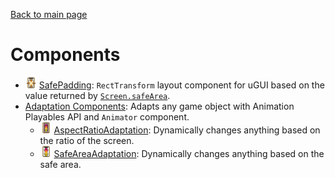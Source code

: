 [Back to main page](../README.md#documentation)

# Components

* <img src="../Icons/SafeAreaPaddingIcon.png" width="18"> [SafePadding](Components/SafePadding.md): `RectTransform` layout component for uGUI based on the value returned by [`Screen.safeArea`](https://docs.unity3d.com/ScriptReference/Screen-safeArea.html).
* [Adaptation Components](Components/AdaptationComponents.md): Adapts any game object with Animation Playables API and `Animator` component.
  * <img src="../Icons/AspectRatioAdaptationIcon.png" width="18"> [AspectRatioAdaptation](Components/AdaptationComponents.md#-aspectratioadaptation): Dynamically changes anything based on the ratio of the screen.
  * <img src="../Icons/SafeAreaAdaptationIcon.png" width="18"> [SafeAreaAdaptation](Components/AdaptationComponents.md#-safeareaadaptation): Dynamically changes anything based on the safe area.